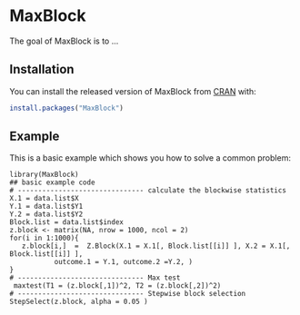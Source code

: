 
# MaxBlock

<!-- badges: start -->
<!-- badges: end -->

The goal of MaxBlock is to ...

## Installation

You can install the released version of MaxBlock from [CRAN](https://CRAN.R-project.org) with:

``` r
install.packages("MaxBlock")
```

## Example

This is a basic example which shows you how to solve a common problem:


```{r example}
library(MaxBlock)
## basic example code
# ------------------------------- calculate the blockwise statistics
X.1 = data.list$X
Y.1 = data.list$Y1
Y.2 = data.list$Y2
Block.list = data.list$index
z.block <- matrix(NA, nrow = 1000, ncol = 2)
for(i in 1:1000){
   z.block[i,]  =  Z.Block(X.1 = X.1[, Block.list[[i]] ], X.2 = X.1[, Block.list[[i]] ],
           outcome.1 = Y.1, outcome.2 =Y.2, )
}
# ------------------------------- Max test 
 maxtest(T1 = (z.block[,1])^2, T2 = (z.block[,2])^2)
# ------------------------------- Stepwise block selection 
StepSelect(z.block, alpha = 0.05 )
```


